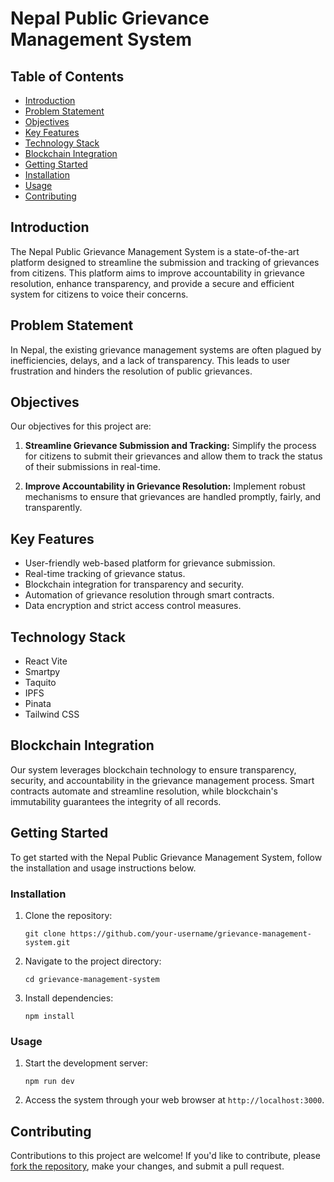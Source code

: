 # Nepal Public Grievance Management System

## Table of Contents
- [Introduction](#introduction)
- [Problem Statement](#problem-statement)
- [Objectives](#objectives)
- [Key Features](#key-features)
- [Technology Stack](#technology-stack)
- [Blockchain Integration](#blockchain-integration)
- [Getting Started](#getting-started)
- [Installation](#installation)
- [Usage](#usage)
- [Contributing](#contributing)

## Introduction

The Nepal Public Grievance Management System is a state-of-the-art platform designed to streamline the submission and tracking of grievances from citizens. This platform aims to improve accountability in grievance resolution, enhance transparency, and provide a secure and efficient system for citizens to voice their concerns.

## Problem Statement

In Nepal, the existing grievance management systems are often plagued by inefficiencies, delays, and a lack of transparency. This leads to user frustration and hinders the resolution of public grievances. 

## Objectives

Our objectives for this project are:

1. **Streamline Grievance Submission and Tracking:** Simplify the process for citizens to submit their grievances and allow them to track the status of their submissions in real-time.

2. **Improve Accountability in Grievance Resolution:** Implement robust mechanisms to ensure that grievances are handled promptly, fairly, and transparently.

## Key Features

- User-friendly web-based platform for grievance submission.
- Real-time tracking of grievance status.
- Blockchain integration for transparency and security.
- Automation of grievance resolution through smart contracts.
- Data encryption and strict access control measures.

## Technology Stack

- React Vite
- Smartpy
- Taquito
- IPFS
- Pinata
- Tailwind CSS


## Blockchain Integration

Our system leverages blockchain technology to ensure transparency, security, and accountability in the grievance management process. Smart contracts automate and streamline resolution, while blockchain's immutability guarantees the integrity of all records.

## Getting Started

To get started with the Nepal Public Grievance Management System, follow the installation and usage instructions below.

### Installation

1. Clone the repository:

   ```
   git clone https://github.com/your-username/grievance-management-system.git
   ```

2. Navigate to the project directory:

   ```
   cd grievance-management-system
   ```

3. Install dependencies:

   ```
   npm install
   ```

### Usage

1. Start the development server:

   ```
   npm run dev
   ```

2. Access the system through your web browser at `http://localhost:3000`.

## Contributing

Contributions to this project are welcome! If you'd like to contribute, please [fork the repository](https://github.com/your-username/grievance-management-system/fork), make your changes, and submit a pull request.
